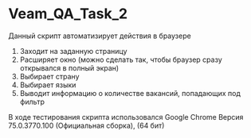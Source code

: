 # Veam_QA_Task_2
Данный скрипт автоматизирует действия в браузере
1. Заходит на заданную страницу
2. Расширяет окно (можно сделать так, чтобы браузер сразу открывался в полный экран)
3. Выбирает страну
4. Выбирает языки
5. Выводит информацию о количестве вакансий, попадающих под фильтр

В ходе тестирования скрипта использовался Google Chrome Версия 75.0.3770.100 (Официальная сборка), (64 бит)

